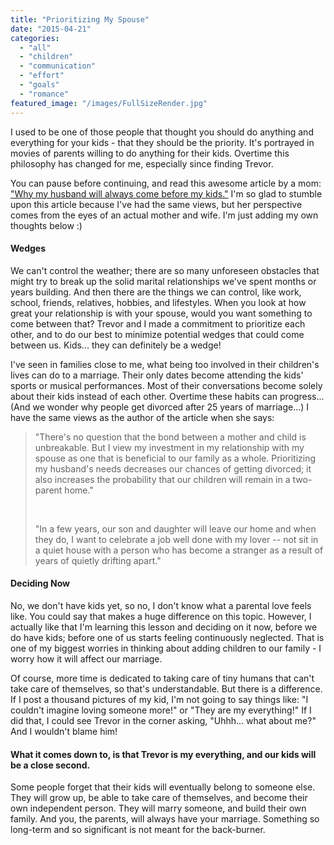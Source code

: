 ```yaml
---
title: "Prioritizing My Spouse"
date: "2015-04-21"
categories: 
  - "all"
  - "children"
  - "communication"
  - "effort"
  - "goals"
  - "romance"
featured_image: "/images/FullSizeRender.jpg"
---
```


I used to be one of those people that thought you should do anything and everything for your kids - that they should be the priority. It's portrayed in movies of parents willing to do anything for their kids. Overtime this philosophy has changed for me, especially since finding Trevor.

You can pause before continuing, and read this awesome article by a mom: ["Why my husband will always come before my kids."](http://www.huffingtonpost.com/yourtango/why-my-husband-will-always-come-before-my-kids_b_7033384.html?ncid=fcbklnkushpmg00000063) I'm so glad to stumble upon this article because I've had the same views, but her perspective comes from the eyes of an actual mother and wife. I'm just adding my own thoughts below :)

#### Wedges

We can't control the weather; there are so many unforeseen obstacles that might try to break up the solid marital relationships we've spent months or years building. And then there are the things we can control, like work, school, friends, relatives, hobbies, and lifestyles. When you look at how great your relationship is with your spouse, would you want something to come between that? Trevor and I made a commitment to prioritize each other, and to do our best to minimize potential wedges that could come between us. Kids... they can definitely be a wedge!

I've seen in families close to me, what being too involved in their children's lives can do to a marriage. Their only dates become attending the kids' sports or musical performances. Most of their conversations become solely about their kids instead of each other. Overtime these habits can progress... (And we wonder why people get divorced after 25 years of marriage...) I have the same views as the author of the article when she says:

> "There's no question that the bond between a mother and child is unbreakable. But I view my investment in my relationship with my spouse as one that is beneficial to our family as a whole. Prioritizing my husband's needs decreases our chances of getting divorced; it also increases the probability that our children will remain in a two-parent home."
> 
>  
> 
> "In a few years, our son and daughter will leave our home and when they do, I want to celebrate a job well done with my lover -- not sit in a quiet house with a person who has become a stranger as a result of years of quietly drifting apart."

#### Deciding Now

No, we don't have kids yet, so no, I don't know what a parental love feels like. You could say that makes a huge difference on this topic. However, I actually like that I'm learning this lesson and deciding on it now, before we do have kids; before one of us starts feeling continuously neglected. That is one of my biggest worries in thinking about adding children to our family - I worry how it will affect our marriage.

Of course, more time is dedicated to taking care of tiny humans that can't take care of themselves, so that's understandable. But there is a difference. If I post a thousand pictures of my kid, I'm not going to say things like: "I couldn't imagine loving someone more!" or "They are my everything!" If I did that, I could see Trevor in the corner asking, "Uhhh... what about me?" And I wouldn't blame him!

#### What it comes down to, is that Trevor is my everything, and our kids will be a close second.

Some people forget that their kids will eventually belong to someone else. They will grow up, be able to take care of themselves, and become their own independent person. They will marry someone, and build their own family. And you, the parents, will always have your marriage. Something so long-term and so significant is not meant for the back-burner.
